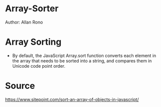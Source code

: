 # Array-Sorter
Author: Allan Rono

# Array Sorting
- By default, the JavaScript Array.sort function converts each element in the array that needs to be sorted into a string, and compares them in Unicode code point order.

# Source
https://www.sitepoint.com/sort-an-array-of-objects-in-javascript/

